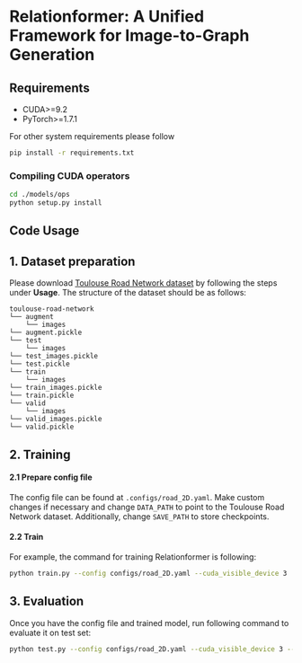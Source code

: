 # Relationformer: A Unified Framework for Image-to-Graph Generation

## Requirements
* CUDA>=9.2
* PyTorch>=1.7.1

For other system requirements please follow

```bash
pip install -r requirements.txt
```

### Compiling CUDA operators
```bash
cd ./models/ops
python setup.py install
```


## Code Usage

## 1. Dataset preparation

Please download [Toulouse Road Network dataset](https://github.com/davide-belli/toulouse-road-network-dataset) by following the steps under **Usage**. The structure of the dataset should be as follows:

```
toulouse-road-network
└── augment
    └── images
└── augment.pickle
└── test
    └── images
└── test_images.pickle
└── test.pickle
└── train
    └── images
└── train_images.pickle
└── train.pickle
└── valid
    └── images
└── valid_images.pickle
└── valid.pickle
```

## 2. Training

#### 2.1 Prepare config file

The config file can be found at `.configs/road_2D.yaml`. Make custom changes if necessary and change `DATA_PATH` to point to the Toulouse Road Network dataset. Additionally, change `SAVE_PATH` to store checkpoints.

#### 2.2 Train

For example, the command for training Relationformer is following:

```bash
python train.py --config configs/road_2D.yaml --cuda_visible_device 3
```

## 3. Evaluation

Once you have the config file and trained model, run following command to evaluate it on test set:

```bash
python test.py --config configs/road_2D.yaml --cuda_visible_device 3 --checkpoint SAVE_PATH/.../last_checkpoint.pt
```
